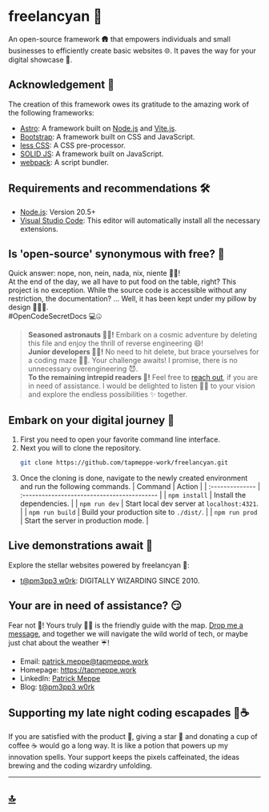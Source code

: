# freelancyan 📢

An open-source framework 🛖 that empowers individuals and small businesses to efficiently create basic websites 🌐. It paves the way for your digital showcase 📲.


## Acknowledgement 🎉
The creation of this framework owes its gratitude to the amazing work of the following frameworks:
- [Astro](https://astro.build/): A framework built on [Node.js](https://nodejs.org/) and [Vite.js](https://vitejs.dev/).
- [Bootstrap](https://getbootstrap.com/): A framework built on CSS and JavaScript.
- [less CSS](https://lesscss.org/): A CSS pre-processor.
- [SOLID JS](https://www.solidjs.com/): A framework built on JavaScript.
- [webpack](https://webpack.js.org/): A script bundler.


## Requirements and recommendations 🛠️

- [Node.js](https://nodejs.org/): Version 20.5+
- [Visual Studio Code](https://code.visualstudio.com/): This editor will automatically install all the necessary extensions.


## Is 'open-source' synonymous with free? 🔣

Quick answer: nope, non, nein, nada, nix, niente 🙅🏿!<br>
At the end of the day, we all have to put food on the table, right? This project is no exception. While the source code is accessible without any restriction, the documentation? ... Well, it has been kept under my pillow by design 🙈🙉🙊.<br>
#OpenCodeSecretDocs 💻🤐

> **Seasoned astronauts 🧑‍🚀!** Embark on a cosmic adventure by deleting this file and enjoy the thrill of reverse engineering 😄!<br>
> **Junior developers 👩‍💻!** No need to hit delete, but brace yourselves for a coding maze 🕵️‍♂️. Your challenge awaits! I promise, there is no unnecessary overengineering 😈.<br>
> **To the remaining intrepid readers 🤔!** Feel free to [reach out](https://tapmeppe.work/en/contact#freelancyan), if you are in need of assistance. I would be delighted to listen 👂🏿 to your vision and explore the endless possibilities ✨ together.


## Embark on your digital journey 🚀

1. First you need to open your favorite command line interface.
2. Next you will to clone the repository.
	```sh
	git clone https://github.com/tapmeppe-work/freelancyan.git
	```
3. Once the cloning is done, navigate to the newly created environment and run the following commands. 
	| Command         | Action                                      |
	| :-------------- | :------------------------------------------ |
	| `npm install`   | Install the dependencies.                   |
	| `npm run dev`   | Start local dev server at `localhost:4321`. |
	| `npm run build` | Build your production site to `./dist/`.    |
	| `npm run prod`  | Start the server in production mode.        |


## Live demonstrations await 👀

Explore the stellar websites powered by freelancyan 🌌:
- [t@pm3pp3 w0rk](https://tapmeppe.work/): DIGITALLY WIZARDING SINCE 2010.


## Your are in need of assistance? 😏

Fear not 💪! Yours truly 👋🏿 is the friendly guide with the map. [Drop me a message](https://tapmeppe.work/en/contact#freelancyan), and together we will navigate the wild world of tech, or maybe just chat about the weather ☔!
- Email: [patrick.meppe@tapmeppe.work](mailto:patrick.meppe@tapmeppe.work?subject=freelancyan)
- Homepage: https://tapmeppe.work
- LinkedIn: [Patrick Meppe](https://www.linkedin.com/in/patrick-meppe/)
- Blog: [t@pm3pp3 w0rk](https://www.linkedin.com/company/tapmeppe-work)


## Supporting my late night coding escapades 🌟☕
If you are satisfied with the product 💯, giving a star 🌟 and donating a cup of coffee ☕ would go a long way. It is like a potion that powers up my innovation spells. Your support keeps the pixels caffeinated, the ideas brewing and the coding wizardry unfolding.

---
## [🔝](#freelancyan-📢)
